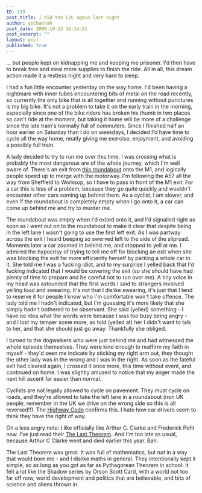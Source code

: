 ```yaml
---
ID: 219
post_title: I did the C2C again last night
author: yochannah
post_date: 2008-10-12 16:14:51
post_excerpt: ""
layout: post
published: true
---
```

... but people kept on kidnapping me and keeping me prisoner. I'd then have to break free and steal more supplies to finish the ride. All in all, this dream action made it a restless night and very hard to sleep.

I had a fun little encounter yesterday on the way home. I'd been having a nightmare with inner tubes encountering bits of metal on the road recently, so currently the only bike that is all together and running without punctures is my big bike. It's not a problem to take it on the early train in the morning, especially since one of the bike riders has broken his thumb in two places so can't ride at the moment, but taking it home will be more of a challenge since the late train's normally full of commuters. Since I finished half an hour earlier on Saturday than I do on weekdays, I decided I'd have time to cycle all the way home, neatly giving me exercise, enjoyment, and avoiding a possibly full train. 

A lady decided to try to run me over this time. I was crossing what is probably the most dangerous are of the whole journey, which I'm well aware of. There's an exit from <a href="http://maps.google.co.uk/maps?hl=en&ie=UTF8&ll=53.36241,-1.282429&spn=0.003105,0.009656&t=h&z=17">this roundabout</a> onto the M1, and logically people speed up to merge with the motorway. I'm following the A57 all the way from Sheffield to Worksop, so I have to pass in front of the M1 exit. For a car this is less of a problem, because they go quite quickly and wouldn't encounter other cars coming up behind them. As a cyclist, I am slower, and even if the roundabout is completely empty when I go onto it, a car can come up behind me and try to murder me. 

The roundabout was empty when I'd exited onto it, and I'd signalled right as soon as I went out on to the roundabout to make it clear that despite being in the left lane I wasn't going to use the first left exit. As I was partway across the exit I heard beeping so swerved left to the side of the sliproad. Moments later a car zoomed in behind me, and <em>stopped</em> to yell at me. I admired the hypocrisy of trying to tell me off for blocking an exit when she was blocking the exit far more efficiently herself by parking a whole car in it. She told me I was a fucking idiot, and to my surprise I yelled back that I'd fucking indicated that I would be covering the exit (so she should have had plenty of time to prepare and be careful not to run over me). A tiny voice in my head was astounded that the first words I said to strangers involved yelling loud and swearing. It's not that I dislike swearing, it's just that I tend to reserve it for people I know who I'm comfortable won't take offence. The lady told me I hadn't indicated, but I'm guessing it's more likely that she simply hadn't bothered to be observant. She said (yelled) something - I have no idea what the words were because I was too busy being angry - and I lost my temper some more, so told (yelled at) her I didn't want to talk to her, and that she should just go away. Thankfully she obliged. 

I turned to the dogwalkers who were just behind me and had witnessed the whole episode themselves. They were kind enough to reaffirm my faith in myself - they'd seen me indicate by sticking my right arm out, they thought the other lady was in the wrong and I was in the right. As soon as the fateful exit had cleared again, I crossed it once more, this time without event, and continued on home. I was slightly amused to notice that my anger made the next hill ascent far easier than normal. 

Cyclists are not legally allowed to cycle on pavement. They must cycle on roads, and they're allowed to take the left lane in a roundabout (non UK people, remember in the UK we drive on the wrong side so this is all reversed!!). The <a href="http://www.direct.gov.uk/en/TravelAndTransport/Highwaycode/DG_069837">Highway Code</a> confirms this. I hate how car drivers seem to think they have the right of way. 

On a less angry note: I like officially like Arthur C. Clarke and Frederick Pohl now. I've just read their <a href="http://www.amazon.co.uk/gp/product/0007289987?ie=UTF8&tag=cat09-21&linkCode=as2&camp=1634&creative=6738&creativeASIN=0007289987">The Last Theorem</a><img src="http://www.assoc-amazon.co.uk/e/ir?t=cat09-21&l=as2&o=2&a=0007289987" width="1" height="1" border="0" alt="" style="border:none !important; margin:0px !important;" />. And I'm too late as usual, because Arthur C Clarke went and died earlier this year. Bah. 

The Last Theorem was great. It was full of mathematics, but <em>not</em> in a way that would bore me - and I dislike maths in general. They intentionally kept it simple, so as long as you got as far as Pythagorean Theorem in school. It felt a lot like the Shadow series by Orson Scott Card, with a world not too far off now, world development and politics that are believable, and bits of science and aliens thrown in.